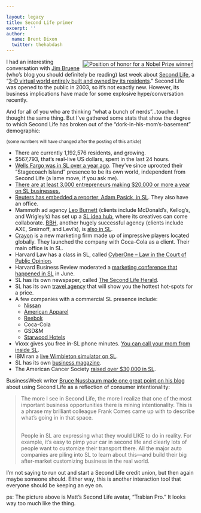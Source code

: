```yaml
---

layout: legacy
title: Second Life primer
excerpt: ''
author:
  name: Brent Dixon
  twitter: thehabdash
---
```


<p><img src="/images/legacy/matt_sl.gif" alt="Position of honor for a Nobel Prize winner" style="float:right; border: 2px solid #999999; margin: 4px;" /></p>


<p>I had an interesting conversation with <a href="http://www.netbanker.com">Jim Bruene</a> (who&#8217;s blog you should definitely be reading) last week about <a href="http://www.secondlife.com">Second Life</a>, a &#8220;<a href="http://secondlife.com/whatis/">3-D virtual world entirely built and owned by its residents</a>.&#8221; Second Life was opened to the public in 2003, so it&#8217;s not exactly new. However, its business implications have made for some explosive hype/conversation recently.</p>


<p>And for all of you who are thinking &#8220;what a bunch of nerds&#8221;...touche. I thought the same thing. But I&#8217;ve gathered some stats that show the degree to which Second Life has broken out of the &#8220;dork-in-his-mom&#8217;s-basement&#8221; demographic:</p>


<p><small>(some numbers will have changed after the posting of this article)</small></p>


<ul>
<li>There are currently 1,192,576 residents, and growing.</li>
	<li>$567,793, that&#8217;s real-live US dollars, spent in the last 24 hours.</li>
	<li><a href="http://obr.typepad.com/financial_innovations/second_life/index.html">Wells Fargo was in SL over a year ago</a>. They&#8217;ve since uprooted their &#8220;Stagecoach Island&#8221; presence to be its own world, independent from Second Life (a lame move, if you ask me).</li>
	<li><a href="http://www.popsci.com/popsci/technology/7ba1af8f3812d010vgnvcm1000004eecbccdrcrd/3.html">There are at least 3,000 entrepreneurs making $20,000 or more a year on SL businesses.</a></li>
	<li><a href="http://news.com.com/Reuters+Second+Life+reporter+talks+shop/2008-1043_3-6129335.html?tag=st.num">Reuters has embedded a reporter, Adam Pasick, in SL</a>. They also have an office.</li>
	<li>Mammoth ad agency <a href="http://www.leoburnett.com/">Leo Burnett</a> (clients include McDonald&#8217;s, Kellog&#8217;s, and Wrigley&#8217;s) has set up a <a href="http://lbtoronto.typepad.com/lbto/2006/09/second_life_leo.html">SL idea hub</a>, where its creatives can come collaborate. <a href="http://www.bartleboglehegarty.com/"><span class="caps">BBH</span></a>, another hugely successful agency (clients include <span class="caps">AXE</span>, Smirnoff, and Levi&#8217;s), is <a href="http://adverlab.blogspot.com/2006/10/first-look-at-bartle-bogle-hegartys.html">also in SL</a>. </li>
	<li><a href="http://www.crayonville.com/">Crayon</a> is a new marketing firm made up of impressive players located globally. They launched the company with Coca-Cola as a client. Their main office is in SL.</li>
	<li>Harvard Law has a class in SL, called <a href="http://blogs.law.harvard.edu/cyberone/">CyberOne &#8211; Law in the Court of Public Opinion</a>. </li>
	<li>Harvard Business Review moderated a <a href="http://www.micropersuasion.com/2006/06/attend_a_market.html">marketing conference that happened in SL</a> in June.</li>
	<li>SL has its own newspaper, called <a href="http://www.secondlifeherald.com/slh/">The Second Life Herald</a>.</li>
	<li>SL has its own <a href="http://www.springwise.com/gaming/tour_guides_for_virtual_travel/">travel agency</a> that will show you the hottest hot-spots for a price.</li>
	<li>A few companies with a commercial SL presence include:
<ul>
<li><a href="http://blog.futurelab.net/2006/10/nissan_puts_sentra_into_second.html">Nissan</a></li>
	<li><a href="http://www.businessweek.com/innovate/content/jun2006/id20060627_217800.htm">American Apparel</a></li>
	<li><a href="http://adverlab.blogspot.com/2006/10/reeboks-store-in-second-life.html">Reebok</a></li>
	<li>Coca-Cola</li>
	<li>GSD&#38;M</li>
	<li><a href="http://www.businessweek.com/innovate/content/aug2006/id20060823_925270.htm?chan=innovation_innovation%20+%20design_innovation%20and%20design%20lead">Starwood Hotels</a></li>
</ul>
</li>
	<li>Vioxx gives you free in-SL phone minutes. <a href="http://laptopmag.com/News/Industry/Million-Minutes.htm">You can call your mom from inside SL</a>.</li>
	<li><span class="caps">IBM</span> ran a <a href="http://eightbar.co.uk/2006/06/27/wimbledon-in-second-life/">live Wimbleton simulator on SL</a>.</li>
	<li>SL has its own <a href="http://slbusinessmag.com/edition/">business magazine</a>.</li>
	<li>The American Cancer Society <a href="http://blogs.electricsheepcompany.com/chris/?p=99">raised over $30,000 in SL</a>.</li>
</ul>


<p>BusinessWeek writer <a href="http://www.businessweek.com/innovate/NussbaumOnDesign/archives/2006/10/second_life_mys_1.html">Bruce Nussbaum made one great point on his blog</a> about using Second Life as a reflection of consumer intentionality:</p>


<blockquote>The more I see in Second Life, the more I realize that one of the most important business opportunities there is mining intentionality. This is a phrase my brilliant colleague Frank Comes came up with to describe what&#8217;s going in in that space.<br/><br/>

<p>People in SL are expressing what they would <span class="caps">LIKE</span> to do in reality. For example, it&#8217;s easy to pimp your car in second life and clearly lots of people want to customize their transport there. All the major auto companies are piling into SL to learn about this&#8212;and build their big after-market customizing business in the real world.</blockquote></p>


<p>I&#8217;m not saying to run out and start a Second Life credit union, but then again maybe someone should. Either way, this is another interaction tool that everyone should be keeping an eye on.</p>


<p>ps: The picture above is Matt&#8217;s Second Life avatar, &#8220;Trabian Pro.&#8221; It looks way too much like the thing.</p>